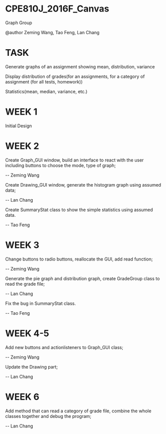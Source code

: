 # CPE810J_2016F_Canvas
Graph Group

@author Zeming Wang, Tao Feng, Lan Chang

# TASK

Generate graphs of an assignment showing mean, distribution, variance

Display distribution of grades(for an assignments, for a category of assignment (for all tests, homework))

Statistics(mean, median, variance, etc.)


# WEEK 1

Initial Design

# WEEK 2

Create Graph_GUI window, build an interface to react with the user including buttons to choose the mode, type of graph;

-- Zeming Wang

Create Drawing_GUI window, generate the histogram graph using assumed data;

-- Lan Chang

Create SummaryStat class to show the simple statistics using assumed data.

-- Tao Feng

# WEEK 3

Change buttons to radio buttons, reallocate the GUI, add read function;

-- Zeming Wang

Generate the pie graph and distribution graph, create GradeGroup class to read the grade file;

-- Lan Chang

Fix the bug in SummaryStat class.

-- Tao Feng

# WEEK 4-5

Add new buttons and actionlisteners to Graph_GUI class;

-- Zeming Wang

Update the Drawing part;

-- Lan Chang

# WEEK 6

Add method that can read a category of grade file, combine the whole classes together and debug the program;

-- Lan Chang
